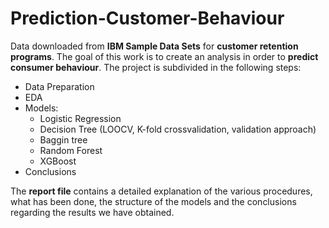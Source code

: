 # Prediction-Customer-Behaviour

Data downloaded from **IBM Sample Data Sets** for **customer retention programs**. The goal of this work is to create an analysis in order to **predict consumer behaviour**. 
The project is subdivided in the following steps:  

* Data Preparation
* EDA
* Models: 
  * Logistic Regression
  * Decision Tree (LOOCV, K-fold crossvalidation, validation approach)
  * Baggin tree
  * Random Forest
  * XGBoost
* Conclusions

The **report file** contains a detailed explanation of the various procedures, what has been done, the structure of the models and the conclusions regarding the results we have obtained.

